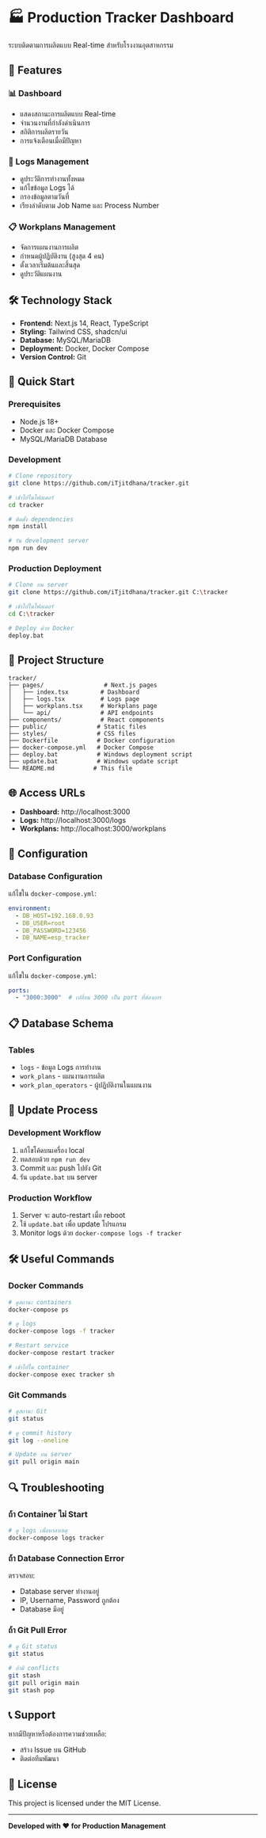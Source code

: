 # 🏭 Production Tracker Dashboard

ระบบติดตามการผลิตแบบ Real-time สำหรับโรงงานอุตสาหกรรม

## 🌟 Features

### 📊 Dashboard
- แสดงสถานะการผลิตแบบ Real-time
- จำนวนงานที่กำลังดำเนินการ
- สถิติการผลิตรายวัน
- การแจ้งเตือนเมื่อมีปัญหา

### 📝 Logs Management
- ดูประวัติการทำงานทั้งหมด
- แก้ไขข้อมูล Logs ได้
- กรองข้อมูลตามวันที่
- เรียงลำดับตาม Job Name และ Process Number

### 📋 Workplans Management
- จัดการแผนงานการผลิต
- กำหนดผู้ปฏิบัติงาน (สูงสุด 4 คน)
- ตั้งเวลาเริ่มต้นและสิ้นสุด
- ดูประวัติแผนงาน

## 🛠️ Technology Stack

- **Frontend:** Next.js 14, React, TypeScript
- **Styling:** Tailwind CSS, shadcn/ui
- **Database:** MySQL/MariaDB
- **Deployment:** Docker, Docker Compose
- **Version Control:** Git

## 🚀 Quick Start

### Prerequisites
- Node.js 18+
- Docker และ Docker Compose
- MySQL/MariaDB Database

### Development
```bash
# Clone repository
git clone https://github.com/iTjitdhana/tracker.git

# เข้าไปในโฟลเดอร์
cd tracker

# ติดตั้ง dependencies
npm install

# รัน development server
npm run dev
```

### Production Deployment
```bash
# Clone บน server
git clone https://github.com/iTjitdhana/tracker.git C:\tracker

# เข้าไปในโฟลเดอร์
cd C:\tracker

# Deploy ด้วย Docker
deploy.bat
```

## 📁 Project Structure

```
tracker/
├── pages/                 # Next.js pages
│   ├── index.tsx         # Dashboard
│   ├── logs.tsx          # Logs page
│   ├── workplans.tsx     # Workplans page
│   └── api/              # API endpoints
├── components/           # React components
├── public/              # Static files
├── styles/              # CSS files
├── Dockerfile           # Docker configuration
├── docker-compose.yml   # Docker Compose
├── deploy.bat           # Windows deployment script
├── update.bat           # Windows update script
└── README.md           # This file
```

## 🌐 Access URLs

- **Dashboard:** http://localhost:3000
- **Logs:** http://localhost:3000/logs
- **Workplans:** http://localhost:3000/workplans

## 🔧 Configuration

### Database Configuration
แก้ไขใน `docker-compose.yml`:
```yaml
environment:
  - DB_HOST=192.168.0.93
  - DB_USER=root
  - DB_PASSWORD=123456
  - DB_NAME=esp_tracker
```

### Port Configuration
แก้ไขใน `docker-compose.yml`:
```yaml
ports:
  - "3000:3000"  # เปลี่ยน 3000 เป็น port ที่ต้องการ
```

## 📋 Database Schema

### Tables
- `logs` - ข้อมูล Logs การทำงาน
- `work_plans` - แผนงานการผลิต
- `work_plan_operators` - ผู้ปฏิบัติงานในแผนงาน

## 🔄 Update Process

### Development Workflow
1. แก้ไขโค้ดบนเครื่อง local
2. ทดสอบด้วย `npm run dev`
3. Commit และ push ไปยัง Git
4. รัน `update.bat` บน server

### Production Workflow
1. Server จะ auto-restart เมื่อ reboot
2. ใช้ `update.bat` เพื่อ update โปรแกรม
3. Monitor logs ด้วย `docker-compose logs -f tracker`

## 🛠️ Useful Commands

### Docker Commands
```bash
# ดูสถานะ containers
docker-compose ps

# ดู logs
docker-compose logs -f tracker

# Restart service
docker-compose restart tracker

# เข้าไปใน container
docker-compose exec tracker sh
```

### Git Commands
```bash
# ดูสถานะ Git
git status

# ดู commit history
git log --oneline

# Update บน server
git pull origin main
```

## 🔍 Troubleshooting

### ถ้า Container ไม่ Start
```bash
# ดู logs เพื่อหาสาเหตุ
docker-compose logs tracker
```

### ถ้า Database Connection Error
ตรวจสอบ:
- Database server ทำงานอยู่
- IP, Username, Password ถูกต้อง
- Database มีอยู่

### ถ้า Git Pull Error
```bash
# ดู Git status
git status

# ถ้ามี conflicts
git stash
git pull origin main
git stash pop
```

## 📞 Support

หากมีปัญหาหรือต้องการความช่วยเหลือ:
- สร้าง Issue บน GitHub
- ติดต่อทีมพัฒนา

## 📄 License

This project is licensed under the MIT License.

---

**Developed with ❤️ for Production Management** 